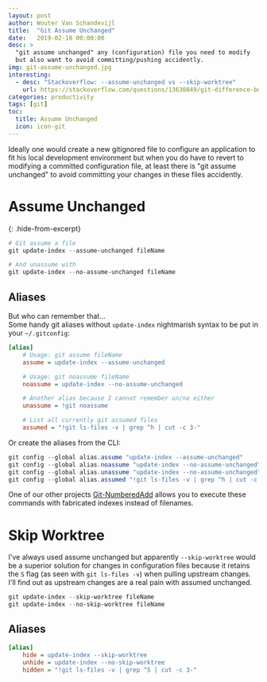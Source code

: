 ```yaml
---
layout: post
author: Wouter Van Schandevijl
title:  "Git Assume Unchanged"
date:   2019-02-18 00:00:00
desc: >
  "git assume unchanged" any (configuration) file you need to modify 
  but also want to avoid committing/pushing accidently.
img: git-assume-unchanged.jpg
interesting:
  - desc: "Stackoverflow: --assume-unchanged vs --skip-worktree"
    url: https://stackoverflow.com/questions/13630849/git-difference-between-assume-unchanged-and-skip-worktree
categories: productivity
tags: [git]
toc:
  title: Assume Unchanged
  icon: icon-git
---
```


Ideally one would create a new gitignored file to configure an application to fit his local development
environment but when you do have to revert to modifying a committed configuration file, at least there is
"git assume unchanged" to avoid committing your changes in these files accidently.


# Assume Unchanged
{: .hide-from-excerpt}

```powershell
# Git assume a file
git update-index --assume-unchanged fileName

# And unassume with
git update-index --no-assume-unchanged fileName
```

<!--more-->

## Aliases

But who can remember that...  
Some handy git aliases without `update-index` nightmarish syntax to be put in your `~/.gitconfig`:

```ini
[alias]
    # Usage: git assume fileName
    assume = update-index --assume-unchanged

    # Usage: git noassume fileName
    noassume = update-index --no-assume-unchanged

    # Another alias because I cannot remember un/no either
    unassume = !git noassume

    # List all currently git assumed files
    assumed = "!git ls-files -v | grep ^h | cut -c 3-"
```

Or create the aliases from the CLI:  
```powershell
git config --global alias.assume "update-index --assume-unchanged"
git config --global alias.noassume "update-index --no-assume-unchanged"
git config --global alias.unassume "update-index --no-assume-unchanged"
git config --global alias.assumed "!git ls-files -v | grep ^h | cut -c 3-"
```

One of our other projects [Git-NumberedAdd](/blog/productivity/git-numbered-add-for-powershell) allows you to execute these commands with fabricated
indexes instead of filenames.


# Skip Worktree

I've always used assume unchanged but apparently `--skip-worktree` would be a superior
solution for changes in configuration files because it retains the `S` flag (as seen with `git ls-files -v`)
when pulling upstream changes. I'll find out as upstream changes are a real pain with assumed unchanged.

<!-- TODO: is skip-worktree really better when dealing with changes on origin? -->

```powershell
git update-index --skip-worktree fileName
git update-index --no-skip-worktree fileName
```

## Aliases

```ini
[alias]
    hide = update-index --skip-worktree
    unhide = update-index --no-skip-worktree
    hidden = "!git ls-files -v | grep ^S | cut -c 3-"
```
